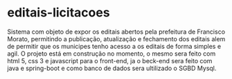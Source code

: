 # editais-licitacoes

Sistema com objeto de expor os editais abertos pela prefeitura de Francisco Morato, permitindo a publicação, atualização e fechamento dos editais alem de permitir que os municipes tenho acesso a os editais de forma simples e agil.
O projeto está em construção no momento, o mesmo sera feito com html 5, css 3 e javascript para o front-end, ja o beck-end sera feito com java e spring-boot e como 
banco de dados sera ultilizado o SGBD Mysql.
